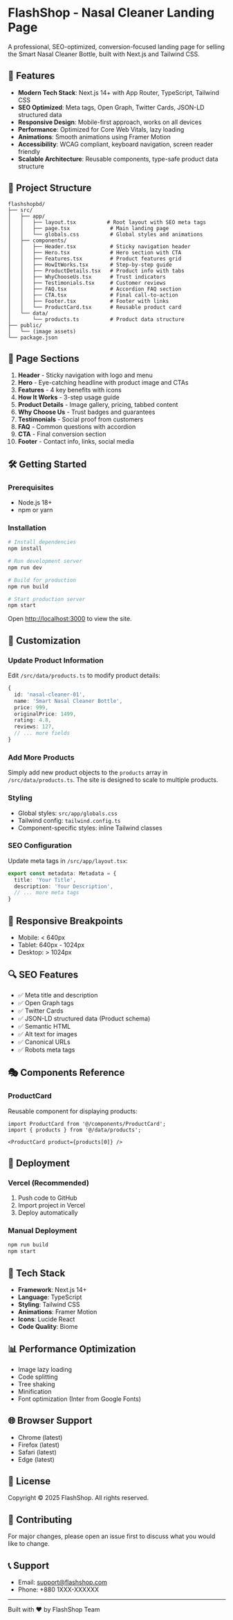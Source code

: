 # FlashShop - Nasal Cleaner Landing Page

A professional, SEO-optimized, conversion-focused landing page for selling the Smart Nasal Cleaner Bottle, built with Next.js and Tailwind CSS.

## 🚀 Features

- **Modern Tech Stack**: Next.js 14+ with App Router, TypeScript, Tailwind CSS
- **SEO Optimized**: Meta tags, Open Graph, Twitter Cards, JSON-LD structured data
- **Responsive Design**: Mobile-first approach, works on all devices
- **Performance**: Optimized for Core Web Vitals, lazy loading
- **Animations**: Smooth animations using Framer Motion
- **Accessibility**: WCAG compliant, keyboard navigation, screen reader friendly
- **Scalable Architecture**: Reusable components, type-safe product data structure

## 📁 Project Structure

```
flashshopbd/
├── src/
│   ├── app/
│   │   ├── layout.tsx          # Root layout with SEO meta tags
│   │   ├── page.tsx             # Main landing page
│   │   └── globals.css          # Global styles and animations
│   ├── components/
│   │   ├── Header.tsx           # Sticky navigation header
│   │   ├── Hero.tsx             # Hero section with CTA
│   │   ├── Features.tsx         # Product features grid
│   │   ├── HowItWorks.tsx       # Step-by-step guide
│   │   ├── ProductDetails.tsx   # Product info with tabs
│   │   ├── WhyChooseUs.tsx      # Trust indicators
│   │   ├── Testimonials.tsx     # Customer reviews
│   │   ├── FAQ.tsx              # Accordion FAQ section
│   │   ├── CTA.tsx              # Final call-to-action
│   │   ├── Footer.tsx           # Footer with links
│   │   └── ProductCard.tsx      # Reusable product card
│   └── data/
│       └── products.ts          # Product data structure
├── public/
│   └── (image assets)
└── package.json
```

## 🎯 Page Sections

1. **Header** - Sticky navigation with logo and menu
2. **Hero** - Eye-catching headline with product image and CTAs
3. **Features** - 4 key benefits with icons
4. **How It Works** - 3-step usage guide
5. **Product Details** - Image gallery, pricing, tabbed content
6. **Why Choose Us** - Trust badges and guarantees
7. **Testimonials** - Social proof from customers
8. **FAQ** - Common questions with accordion
9. **CTA** - Final conversion section
10. **Footer** - Contact info, links, social media

## 🛠️ Getting Started

### Prerequisites

- Node.js 18+ 
- npm or yarn

### Installation

```bash
# Install dependencies
npm install

# Run development server
npm run dev

# Build for production
npm run build

# Start production server
npm start
```

Open [http://localhost:3000](http://localhost:3000) to view the site.

## 🎨 Customization

### Update Product Information

Edit `/src/data/products.ts` to modify product details:

```typescript
{
  id: 'nasal-cleaner-01',
  name: 'Smart Nasal Cleaner Bottle',
  price: 999,
  originalPrice: 1499,
  rating: 4.8,
  reviews: 127,
  // ... more fields
}
```

### Add More Products

Simply add new product objects to the `products` array in `/src/data/products.ts`. The site is designed to scale to multiple products.

### Styling

- Global styles: `src/app/globals.css`
- Tailwind config: `tailwind.config.ts`
- Component-specific styles: inline Tailwind classes

### SEO Configuration

Update meta tags in `/src/app/layout.tsx`:

```typescript
export const metadata: Metadata = {
  title: 'Your Title',
  description: 'Your Description',
  // ... more meta tags
}
```

## 📱 Responsive Breakpoints

- Mobile: < 640px
- Tablet: 640px - 1024px
- Desktop: > 1024px

## 🔍 SEO Features

- ✅ Meta title and description
- ✅ Open Graph tags
- ✅ Twitter Cards
- ✅ JSON-LD structured data (Product schema)
- ✅ Semantic HTML
- ✅ Alt text for images
- ✅ Canonical URLs
- ✅ Robots meta tags

## 🎭 Components Reference

### ProductCard

Reusable component for displaying products:

```tsx
import ProductCard from '@/components/ProductCard';
import { products } from '@/data/products';

<ProductCard product={products[0]} />
```

## 🚢 Deployment

### Vercel (Recommended)

1. Push code to GitHub
2. Import project in Vercel
3. Deploy automatically

### Manual Deployment

```bash
npm run build
npm start
```

## 🔧 Tech Stack

- **Framework**: Next.js 14+
- **Language**: TypeScript
- **Styling**: Tailwind CSS
- **Animations**: Framer Motion
- **Icons**: Lucide React
- **Code Quality**: Biome

## 📊 Performance Optimization

- Image lazy loading
- Code splitting
- Tree shaking
- Minification
- Font optimization (Inter from Google Fonts)

## 🌐 Browser Support

- Chrome (latest)
- Firefox (latest)
- Safari (latest)
- Edge (latest)

## 📝 License

Copyright © 2025 FlashShop. All rights reserved.

## 🤝 Contributing

For major changes, please open an issue first to discuss what you would like to change.

## 📞 Support

- Email: support@flashshop.com
- Phone: +880 1XXX-XXXXXX

---

Built with ❤️ by FlashShop Team
